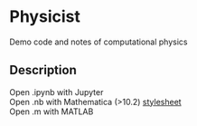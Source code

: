 # Physicist
Demo code and notes of computational physics

## Description
Open .ipynb with Jupyter  
Open .nb with Mathematica (>10.2) [stylesheet](https://github.com/EverettYou/CambriaArticle)  
Open .m with MATLAB  